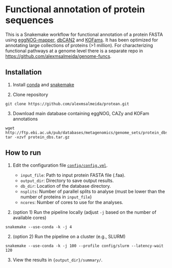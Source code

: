 # Functional annotation of protein sequences

This is a Snakemake workflow for functional annotation of a protein FASTA using [eggNOG-mapper](https://github.com/eggnogdb/eggnog-mapper/wiki), [dbCAN2](https://bcb.unl.edu/dbCAN2/) and [KOFams](https://www.genome.jp/tools/kofamkoala/). It has been optimized for annotating large collections of proteins (>1 million). For characterizing functional pathways at a genome level there is a separate repo in https://github.com/alexmsalmeida/genome-funcs.

## Installation

1. Install [conda](https://conda.io/projects/conda/en/latest/user-guide/install/index.html ) and [snakemake](https://snakemake.readthedocs.io/en/stable/getting_started/installation.html)

2. Clone repository
```
git clone https://github.com/alexmsalmeida/protean.git
```

3. Download main database containing eggNOG, CAZy and KOFam annotations
```
wget http://ftp.ebi.ac.uk/pub/databases/metagenomics/genome_sets/protein_dbs.tar.gz
tar -xzvf protein_dbs.tar.gz
```

## How to run

1. Edit the configuration file [`config/config.yml`](config/config.yml).
    - `input_file`: Path to input protein FASTA file (.faa).
    - `output_dir`: Directory to save output results.
    - `db_dir`: Location of the database directory.
    - `nsplits`: Number of parallel splits to analyse (must be lower than the number of proteins in `input_file`)
    - `ncores`: Number of cores to use for the analyses.

2. (option 1) Run the pipeline locally (adjust `-j` based on the number of available cores)
```
snakemake --use-conda -k -j 4
```
2. (option 2) Run the pipeline on a cluster (e.g., SLURM)
```
snakemake --use-conda -k -j 100 --profile config/slurm --latency-wait 120
```

3. View the results in `{output_dir}/summary/`.
